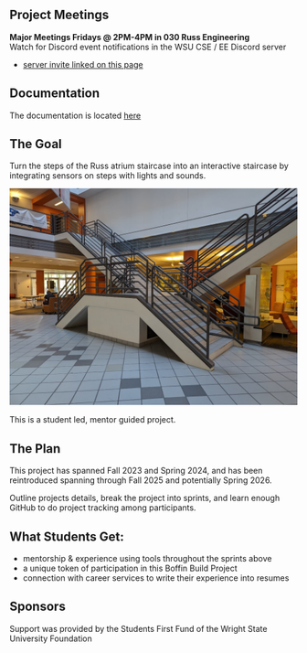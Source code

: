 ## Project Meetings

**Major Meetings Fridays @ 2PM-4PM in 030 Russ Engineering**  
Watch for Discord event notifications in the WSU CSE / EE Discord server
- [server invite linked on this page](https://engineering-computer-science.wright.edu/computer-science-and-engineering)

## Documentation

The documentation is located [here](documentation/)

## The Goal

Turn the steps of the Russ atrium staircase into an interactive staircase by  
integrating sensors on steps with lights and sounds.

![The staircase](images/Russ-Atrium.jpg)

This is a student led, mentor guided project.

## The Plan

This project has spanned Fall 2023 and Spring 2024, and has been reintroduced spanning through Fall 2025 and potentially Spring 2026.  

Outline projects details, break the project into sprints, and learn enough GitHub to do project tracking among participants.

## What Students Get:

- mentorship & experience using tools throughout the sprints above
- a unique token of participation in this Boffin Build Project
- connection with career services to write their experience into resumes

## Sponsors

Support was provided by the Students First Fund of the Wright State University Foundation
